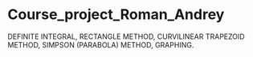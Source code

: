 # Course_project_Roman_Andrey
DEFINITE INTEGRAL, RECTANGLE METHOD, CURVILINEAR TRAPEZOID METHOD, SIMPSON (PARABOLA) METHOD, GRAPHING.
